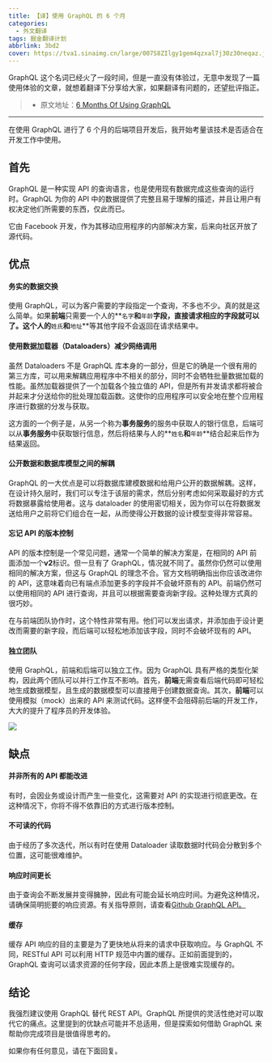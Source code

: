 ```yaml
---
title: 【译】使用 GraphQL 的 6 个月
categories:
  - 外文翻译
tags: 掘金翻译计划
abbrlink: 3bd2
cover: https://tva1.sinaimg.cn/large/007S8ZIlgy1gem4qzxal7j30z30neqaz.jpg
---
```



GraphQL 这个名词已经火了一段时间，但是一直没有体验过，无意中发现了一篇使用体验的文章，就想着翻译下分享给大家，如果翻译有问题的，还望批评指正。

> - 原文地址：[6 Months Of Using GraphQL](https://levelup.gitconnected.com/6-months-of-using-graphql-faa0fb68b4af)

---

在使用 GraphQL 进行了 6 个月的后端项目开发后，我开始考量该技术是否适合在开发工作中使用。

## 首先

GraphQL 是一种实现 API 的查询语言，也是使用现有数据完成这些查询的运行时。GraphQL 为你的 API 中的数据提供了完整且易于理解的描述，并且让用户有权决定他们所需要的东西，仅此而已。

它由 Facebook 开发，作为其移动应用程序的内部解决方案，后来向社区开放了源代码。

## 优点

#### 务实的数据交换

使用 GraphQL，可以为客户需要的字段指定一个查询，不多也不少。真的就是这么简单。如果**前端**只需要一个人的**`名字`**和**`年龄`**字段，直接请求相应的字段就可以了。这个人的**`姓氏`**和**`地址`**等其他字段不会返回在请求结果中。

#### 使用数据加载器（Dataloaders）减少网络调用

虽然 Dataloaders 不是 GraphQL 库本身的一部分，但是它的确是一个很有用的第三方库，可以用来解耦应用程序中不相关的部分，同时不会牺牲批量数据加载的性能。虽然加载器提供了一个加载各个独立值的 API，但是所有并发请求都将被合并起来才分送给你的批处理加载函数。这使你的应用程序可以安全地在整个应用程序进行数据的分发与获取。

这方面的一个例子是，从另一个称为**事务服务**的服务中获取人的银行信息，后端可以从**事务服务**中获取银行信息，然后将结果与人的**`姓名`**和**`年龄`**结合起来后作为结果返回。

#### 公开数据和数据库模型之间的解耦

GraphQL 的一大优点是可以将数据库建模数据和给用户公开的数据解耦。这样，在设计持久层时，我们可以专注于该层的需求，然后分别考虑如何采取最好的方式将数据暴露给使用者。这与 dataloader 的使用密切相关，因为你可以在将数据发送给用户之前将它们组合在一起，从而使得公开数据的设计模型变得非常容易。

#### 忘记 API 的版本控制

API 的版本控制是一个常见问题，通常一个简单的解决方案是，在相同的 API 前面添加一个**v2**标识。但一旦有了 GraphQL，情况就不同了。虽然你仍然可以使用相同的解决方案，但这与 GraphQL 的理念不合。官方文档明确指出你应该改进你的 API，这意味着向已有端点添加更多的字段并不会破坏原有的 API。前端仍然可以使用相同的 API 进行查询，并且可以根据需要查询新字段。这种处理方式真的很巧妙。

在与前端团队协作时，这个特性非常有用。他们可以发出请求，并添加由于设计更改而需要的新字段，而后端可以轻松地添加该字段，同时不会破坏现有的 API。

#### 独立团队

使用 GraphQL，前端和后端可以独立工作。因为 GraphQL 具有严格的类型化架构，因此两个团队可以并行工作互不影响。首先，**前端**无需查看后端代码即可轻松地生成数据模型，且生成的数据模型可以直接用于创建数据查询。其次，**前端**可以使用模拟（mock）出来的 API 来测试代码。这样便不会阻碍前后端的开发工作，大大的提升了程序员的开发体验。

![](https://tva1.sinaimg.cn/large/007S8ZIlgy1gem4rmk5jrj31900u01ky.jpg)

## 缺点

#### 并非所有的 API 都能改进

有时，会因业务或设计而产生一些变化，这需要对 API 的实现进行彻底更改。在这种情况下，你将不得不依靠旧的方式进行版本控制。

#### 不可读的代码

由于经历了多次迭代，所以有时在使用 Dataloader 读取数据时代码会分散到多个位置，这可能很难维护。

#### 响应时间更长

由于查询会不断发展并变得臃肿，因此有可能会延长响应时间。为避免这种情况，请确保简明扼要的响应资源。有关指导原则，请查看[Github GraphQL API。](https://developer.github.com/v4/)

#### 缓存

缓存 API 响应的目的主要是为了更快地从将来的请求中获取响应。与 GraphQL 不同，RESTful API 可以利用 HTTP 规范中内置的缓存。正如前面提到的，GraphQL 查询可以请求资源的任何字段，因此本质上是很难实现缓存的。

## 结论

我强烈建议使用 GraphQL 替代 REST API。GraphQL 所提供的灵活性绝对可以取代它的痛点。这里提到的优缺点可能并不总适用，但是探索如何借助 GraphQL 来帮助你完成项目是很值得思考的。

如果你有任何意见，请在下面回复。
